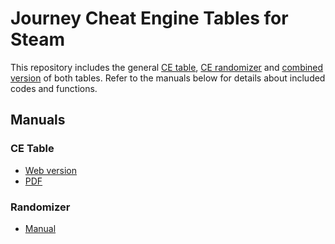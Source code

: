 # Journey Cheat Engine Tables for Steam

This repository includes the general [CE table](/Journey%20CE%20hack%20v.1.41.CT), [CE randomizer](/Journey%20Randomizer%20v.1.1.CT) and [combined version](/Journey%20CE%20hack%20v.1.41%20&%20randomizer%20v.1.1.CT) of both tables.
Refer to the manuals below for details about included codes and functions.

## Manuals

### CE Table

- [Web version](/docs/manual.md)
- [PDF](/docs/manual.pdf)

### Randomizer
- [Manual](/docs/images/randomizer-manual.jpg)